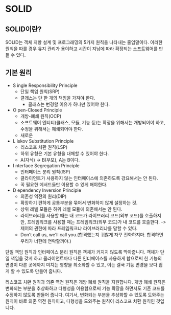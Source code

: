 # SOLID
## SOLID이란?
SOLID는 객체 지향 설계 및 프로그래밍의 5가지 원칙을 나타내는 줄임말이다. 이러한 원칙을 따를 경우 유지 관리가 용이하고 시간이 지남에 따라 확장되는 소프트웨어를 만들 수 있다.

## 기본 원리
- S ingle Responsibility Principle 
    - 단일 책임 원칙(SRP)
    - 클래스는 단 한 개의 책임을 가져야 한다.
        - 클래스는 변경할 이유가 하나만 있어야 한다.
- O pen-Closed Principle
    - 개방-폐쇄 원칙(OCP)
    - 소프트웨어 엔티티(클래스, 모듈, 기능 등)는 확장을 위해서는 개방되어야 하고, 수정을 위해서는 폐쇄되어야 한다.
    - 새로운 
- L iskov Substitution Principle
    - 리스코프 치환 원칙(LSP)
    - 하위 유형은 기본 유형을 대체할 수 있어야 한다.
    - A(자식) -> B(부모), A는 B이다.
- I nterface Segregation Principle
    - 인터페이스 분리 원칙(ISP)
    - 클라이언트가 사용하지 않는 인터페이스에 의존하도록 강요해서는 안 된다.
    - 꼭 필요한 메서드들만 이용할 수 있게 해야한다.
- D ependency Inversion Principle
    - 의존성 역전의 원리(DIP)
    - 확장하기 편하게 공통부분을 묶어서 변화하지 않게 설정하는 것.
    - 상위 레벨 모듈은 하위 레벨 모듈에 의존해서는 안 된다.
    - 라이브러리를 사용할 때는 내 코드가 라이브러리 코드(외부 코드)를 호출하지만, 프레임워크를 사용할 때는 프레임워크(외부 코드)가 내 코드를 호출한다. -> 제어의 권한에 따라 프레임워크냐 라이브러리냐를 말할 수 있다.
    - Don’t call us, we’ll call you.(합격했는지 귀찮게 자꾸 전화하지마. 합격하면 우리가 너한테 연락할꺼야.)
 
단일 책임 원칙과 인터페이스 분리 원칙은 객체가 커지지 않도록 막아줍니다. 객체가 단일 책임을 갖게 하고 클라이언트마다 다른 인터페이스를 사용하게 함으로써 한 기능의 변경이 다른 곳에까지 미치는 영향을 최소화할 수 있고, 이는 결국 기능 변경을 보다 쉽게 할 수 있도록 만들어 줍니다.
 
리스코프 치환 원칙과 의존 역전 원칙은 개방 폐쇄 원칙을 지원합니다. 개방 폐쇄 원칙은 변화되는 부분을 추상화하고 다형성을 이용함으로써 기능 확장을 하면서도 기존 코드를 수정하지 않도록 만들어 줍니다. 여기서, 변화되는 부분을 추상화할 수 있도록 도와주는 원칙이 바로 의존 역전 원칙이고, 다형성을 도와주는 원칙이 리스코프 치환 원칙인 것입니다.
